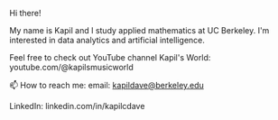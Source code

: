 Hi there! 

My name is Kapil and I study applied mathematics at UC Berkeley. I'm interested in data analytics and artificial intelligence.

Feel free to check out YouTube channel Kapil's World: youtube.com/@kapilsmusicworld

📫 How to reach me: 
email: kapildave@berkeley.edu

LinkedIn: linkedin.com/in/kapilcdave

